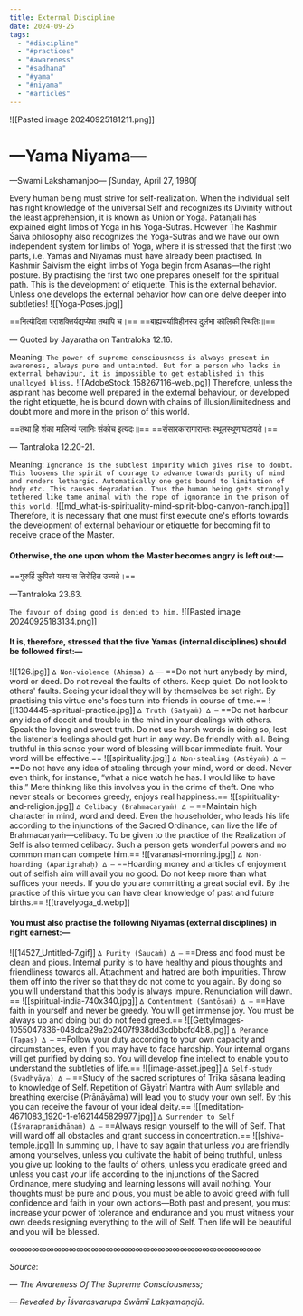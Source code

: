 ```yaml
---
title: External Discipline
date: 2024-09-25
tags:
  - "#discipline"
  - "#practices"
  - "#awareness"
  - "#sadhana"
  - "#yama"
  - "#niyama"
  - "#articles"
---
```

![[Pasted image 20240925181211.png]]
# —Yama Niyama—
—Swami Lakshamanjoo—
∫Sunday, April 27, 1980∫

Every human being must strive for self-realization. When the individual self has right knowledge of the universal Self and recognizes its Divinity without the least apprehension, it is known as Union or Yoga. Patanjali has explained eight limbs of Yoga in his Yoga-Sutras. However The Kashmir Śaiva philosophy also recognizes the Yoga-Sutras and we have our own independent system for limbs of Yoga, where it is stressed that the first two parts, i.e. Yamas and Niyamas must have already been practised. In Kashmir Śaivism the eight limbs of Yoga begin from Asanas—the right posture. By practising the first two one prepares oneself for the spiritual path. This is the development of etiquette. This is the external behavior. Unless one develops the external behavior how can one delve deeper into subtleties!
![[Yoga-Poses.jpg]]

==नित्योदिता पराशक्तिर्यद्यप्येषा तथापि च।==
==बाह्यचर्याविहीनस्य दुर्लभा कौलिकी स्थितिः॥==

— Quoted by Jayarathа on Tantraloka 12.16.

Meaning:
`The power of supreme consciousness is always present in awareness, always pure and untainted. But for a person who lacks in external behaviour, it is impossible to get established in this unalloyed bliss.`
![[AdobeStock_158267116-web.jpg]]
Therefore, unless the aspirant has become well prepared in the external behaviour, or developed the right etiquette, he is bound down with chains of illusion/limitedness and doubt more and more in the prison of this world.

==तथा हि शंका मालिन्यं ग्लानिः संकोच इत्यदः॥==
==संसारकारागारान्तः स्थूलस्थूणाघटायते।==

— Tantraloka 12.20-21.

Meaning:
`Ignorance is the subtlest impurity which gives rise to doubt. This loosens the spirit of courage to advance towards purity of mind and renders lethargic. Automatically one gets bound to limitation of body etc. This causes degradation. Thus the human being gets strongly tethered like tame animal with the rope of ignorance in the prison of this world.`
![[md_what-is-spirituality-mind-spirit-blog-canyon-ranch.jpg]]
Therefore, it is necessary that one must first execute one's efforts towards the development of external behaviour or etiquette for becoming fit to receive grace of the Master.

#### Otherwise, the one upon whom the Master becomes angry is left out:—

==गुरुर्हि कुपितो यस्य स तिरोहित उच्यते।==

—Tantraloka 23.63.

`The favour of doing good is denied to him.`
![[Pasted image 20240925183134.png]]
#### It is, therefore, stressed that the five Yamas (internal disciplines) should be followed first:—
![[126.jpg]]
`∆ Non-violence (Ahiṃsa) ∆` — ==Do not hurt anybody by mind, word or deed. Do not reveal the faults of others. Keep quiet. Do not look to others' faults. Seeing your ideal they will by themselves be set right. By practising this virtue one's foes turn into friends in course of time.==
![[1304445-spiritual-practice.jpg]]
`∆ Truth (Satyaṁ) ∆ —` ==Do not harbour any idea of deceit and trouble in the mind in your dealings with others. Speak the loving and sweet truth. Do not use harsh words in doing so, lest the listener's feelings should get hurt in any way. Be friendly with all. Being truthful in this sense your word of blessing will bear immediate fruit. Your word will be effective.==
![[spirituality.jpg]]
`∆ Non-stealing (Astēyaṁ) ∆ —` ==Do not have any idea of stealing through your mind, word or deed. Never even think, for instance, “what a nice watch he has. I would like to have this.” Mere thinking like this involves you in the crime of theft. One who never steals or becomes greedy, enjoys real happiness.==
![[spirituality-and-religion.jpg]]
`∆ Celibacy (Brahmacaryaṁ) ∆ —` ==Maintain high character in mind, word and deed. Even the householder, who leads his life according to the injunctions of the Sacred Ordinance, can live the life of Brahmacaryaṁ—celibacy. To be given to the practice of the Realization of Self is also termed celibacy. Such a person gets wonderful powers and no common man can compete him.==
![[varanasi-morning.jpg]]
`∆ Non-hoarding (Aparigrahaḥ) ∆ —` ==Hoarding money and articles of enjoyment out of selfish aim will avail you no good. Do not keep more than what suffices your needs. If you do you are committing a great social evil. By the practice of this virtue you can have clear knowledge of past and future births.==
![[travelyoga_d.webp]]
#### You must also practise the following Niyamas (external disciplines) in right earnest:—
![[14527_Untitled-7.gif]]
`∆ Purity (Śaucaṁ) ∆ —` ==Dress and food must be clean and pious. Internal purity is to have healthy and pious thoughts and friendliness towards all. Attachment and hatred are both impurities. Throw them off into the river so that they do not come to you again. By doing so you will understand that this body is always impure. Renunciation will dawn. ==
![[spiritual-india-740x340.jpg]]
`∆ Contentment (Santōṣaṁ) ∆ —` ==Have faith in yourself and never be greedy. You will get immense joy. You must be always up and doing but do not feed greed.==
![[GettyImages-1055047836-048dca29a2b2407f938dd3cdbbcfd4b8.jpg]]
`∆ Penance (Tapas) ∆ —` ==Follow your duty according to your own capacity and circumstances, even if you may have to face hardship. Your internal organs will get purified by doing so. You will develop fine intellect to enable you to understand the subtleties of life.==
![[image-asset.jpeg]]
`∆ Self-study (Svadhyāya) ∆ —` ==Study of the sacred scriptures of Trīka śāsana leading to knowledge of Self. Repetition of Gāyatrī Mantra with Aum syllable and breathing exercise (Prāṇāyāma) will lead you to study your own self. By this you can receive the favour of your ideal deity.==
![[meditation-4671083_1920-1-e1621445829977.jpg]]
`∆ Surrender to Self (Īśvarapraṇidhānaṁ) ∆ —` ==Always resign yourself to the will of Self. That will ward off all obstacles and grant success in concentration.==
![[shiva-temple.jpg]]
In summing up, I have to say again that unless you are friendly among yourselves, unless you cultivate the habit of being truthful, unless you give up looking to the faults of others, unless you eradicate greed and unless you cast your life according to the injunctions of the Sacred Ordinance, mere studying and learning lessons will avail nothing. Your thoughts must be pure and pious, you must be able to avoid greed with full confidence and faith in your own actions—Both past and present, you must increase your power of tolerance and endurance and you must witness your own deeds resigning everything to the will of Self. Then life will be beautiful and you will be blessed.

∞∞∞∞∞∞∞∞∞∞∞∞∞∞∞∞∞∞∞∞∞∞∞∞∞∞∞∞∞∞∞∞∞∞

$Source:$

*— The Awareness Of The Supreme Consciousness;*

*— Revealed by Īśvarasvarupa Swāmī Lakṣamaṇajū.*
